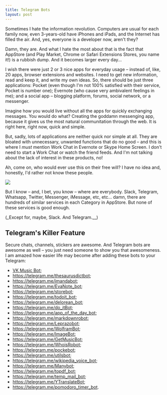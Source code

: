 ```yaml
---
title: Telegram Bots
layout: post
---
```


Sometimes I hate the information revolution. Computers are usual for each family now, even 3-years-old have iPhones and iPads, and the Internet has filled the air. And, yes, everyone is a developer now, aren't they?

Damn, they are. And what I hate the most about that is the fact that AppStore (and Play Market, Chrome or Safari Extensions Stores, you name it!) is a rubbish dump. And it becomes larger every day...

I wish there were just 2 or 3 nice apps for everyday usage – instead of, like, 20 apps, browser extensions and websites. I need to get new information, read and keep it, and write my own ideas. So, there should be just three applications: Pocket (even though I'm not 100% satisfied with their service, Pocket is number one); Evernote (who cause very ambivalent feelings in me); and a social app – blogging platform, forums, social network, or a messenger.

Imagine how you would live without all the apps for quickly exchanging messages. You would do what? Creating the goddamn messenging app, because it gives us the most natural communitation through the web. It is right here, right now, quick and simple.

But, sadly, lots of applications are neither quick nor simple at all. They are bloated with unnecessary, unwanted functions that do no good – and this is where I _must_ mention Work Chat in Evernote or Skype Home Screen. I don't need to start a Work Chat or watch the friend feeds. And I'm not talking about the lack of interest in these products, no!

Ah, come on, who would ever use this on their free will? I have no idea and, honestly, I'd rather not know these people.

<p class="centered-img"><img src="/assets/skype.jpg"></p>

But I know – and, I bet, you know – where are everybody. Slack, Telegram, Whatsapp, Twitter, Messenger, iMessage, etc, etc... damn, there are hundreds of similar services in each Category in AppStore. But none of these services is good enough.

(_Except for, maybe, Slack. And Telegram.__)

## Telegram's Killer Feature

Secure chats, channels, stickers are awesome. And Telegram bots are awesome as well – you just need someone to show you that awesomeness. I am amazed how easier life may become after adding these bots to your Telegram:

* [VK Music Bot](https://telegram.me/vkmusic_bot);
* https://telegram.me/thesaurusdictbot;
* https://telegram.me/imandabot;
* https://telegram.me/EvaNote_bot;
* https://telegram.me/storebot;
* https://telegram.me/todoit_bot;
* https://telegram.me/delorean_bot;
* https://telegram.me/do_itBot;
* https://telegram.me/app_of_the_day_bot;
* https://telegram.me/markdownrobot;
* https://telegram.me/Leprazobot;
* https://telegram.me/WolframBot;
* https://telegram.me/ImageBot;
* https://telegram.me/GetMusicBot;
* https://telegram.me/WhoisRobot;
* https://telegram.me/pockebot;
* https://telegram.me/utilsbot;
* https://telegram.me/wikipedia_voice_bot;
* https://telegram.me/Manybot;
* https://telegram.me/topdf_bot;
* https://telegram.me/temp_mail_bot;
* https://telegram.me/YTranslateBot;
* https://telegram.me/pomodoro_timer_bot.